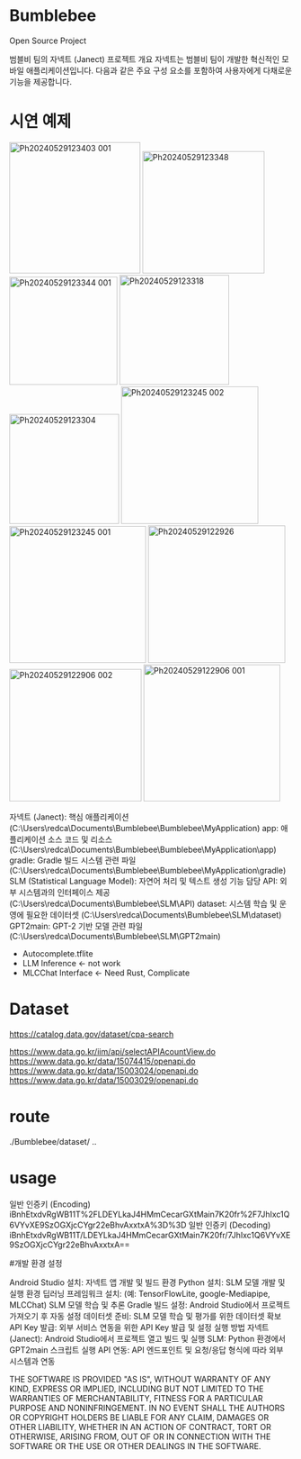 # Bumblebee
Open Source Project

범블비 팀의 자넥트 (Janect) 프로젝트
개요
자넥트는 범블비 팀이 개발한 혁신적인 모바일 애플리케이션입니다. 다음과 같은 주요 구성 요소를 포함하여 사용자에게 다채로운 기능을 제공합니다.

# 시연 예제

<img width="233" alt="Ph20240529123403 001" src="https://github.com/Heisnotanimposter/Bumblebee/assets/97718938/4c8f5168-23c9-4226-af8e-d8a09bee5aae">
<img width="217" alt="Ph20240529123348" src="https://github.com/Heisnotanimposter/Bumblebee/assets/97718938/314a2d99-531e-4271-aa52-031e86cf7006">
<img width="192" alt="Ph20240529123344 001" src="https://github.com/Heisnotanimposter/Bumblebee/assets/97718938/8d7b2d6b-2d57-40a5-a0fa-f1440df50b6a">
<img width="195" alt="Ph20240529123318" src="https://github.com/Heisnotanimposter/Bumblebee/assets/97718938/f494a781-b47b-4a08-8e59-244112dc4bb5">
<img width="195" alt="Ph20240529123304" src="https://github.com/Heisnotanimposter/Bumblebee/assets/97718938/89948236-8b17-43d5-90dd-bf6b5ba8797c">
<img width="244" alt="Ph20240529123245 002" src="https://github.com/Heisnotanimposter/Bumblebee/assets/97718938/c2c60f4c-c0f7-4a7a-b7c5-ad2fa433ecdd">
<img width="243" alt="Ph20240529123245 001" src="https://github.com/Heisnotanimposter/Bumblebee/assets/97718938/5518fa49-ee95-4bb7-bfe7-2c56694bcd09">
<img width="244" alt="Ph20240529122926" src="https://github.com/Heisnotanimposter/Bumblebee/assets/97718938/354b5db7-85cf-4c4a-b2af-79eb198b9618">
<img width="235" alt="Ph20240529122906 002" src="https://github.com/Heisnotanimposter/Bumblebee/assets/97718938/5041fbfd-97be-4f0d-8a58-be4d27530748">
<img width="243" alt="Ph20240529122906 001" src="https://github.com/Heisnotanimposter/Bumblebee/assets/97718938/019c0af6-04d5-4944-8347-b92ef9349ed5">

자넥트 (Janect): 핵심 애플리케이션 (C:\Users\redca\Documents\Bumblebee\Bumblebee\MyApplication)
app: 애플리케이션 소스 코드 및 리소스 (C:\Users\redca\Documents\Bumblebee\Bumblebee\MyApplication\app)
gradle: Gradle 빌드 시스템 관련 파일 (C:\Users\redca\Documents\Bumblebee\Bumblebee\MyApplication\gradle)
SLM (Statistical Language Model): 자연어 처리 및 텍스트 생성 기능 담당
API: 외부 시스템과의 인터페이스 제공 (C:\Users\redca\Documents\Bumblebee\SLM\API)
dataset: 시스템 학습 및 운영에 필요한 데이터셋 (C:\Users\redca\Documents\Bumblebee\SLM\dataset)
GPT2main: GPT-2 기반 모델 관련 파일 (C:\Users\redca\Documents\Bumblebee\SLM\GPT2main)
+ Autocomplete.tflite
+ LLM Inference <- not work
+ MLCChat Interface <- Need Rust, Complicate

# Dataset
https://catalog.data.gov/dataset/cpa-search

https://www.data.go.kr/iim/api/selectAPIAcountView.do <br>
https://www.data.go.kr/data/15074415/openapi.do<br>
https://www.data.go.kr/data/15003024/openapi.do<br>
https://www.data.go.kr/data/15003029/openapi.do<br>


# route
./Bumblebee/dataset/ ..

# usage

일반 인증키
(Encoding)	
iBnhEtxdvRgWB11T%2FLDEYLkaJ4HMmCecarGXtMain7K20fr%2F7JhIxc1Q6VYvXE9SzOGXjcCYgr22eBhvAxxtxA%3D%3D
일반 인증키
(Decoding)	
iBnhEtxdvRgWB11T/LDEYLkaJ4HMmCecarGXtMain7K20fr/7JhIxc1Q6VYvXE9SzOGXjcCYgr22eBhvAxxtxA==





#개발 환경 설정

Android Studio 설치: 자넥트 앱 개발 및 빌드 환경
Python 설치: SLM 모델 개발 및 실행 환경
딥러닝 프레임워크 설치: (예: TensorFlowLite, google-Mediapipe, MLCChat) SLM 모델 학습 및 추론
Gradle 빌드 설정: Android Studio에서 프로젝트 가져오기 후 자동 설정
데이터셋 준비: SLM 모델 학습 및 평가를 위한 데이터셋 확보
API Key 발급: 외부 서비스 연동을 위한 API Key 발급 및 설정
실행 방법
자넥트 (Janect): Android Studio에서 프로젝트 열고 빌드 및 실행
SLM: Python 환경에서 GPT2main 스크립트 실행
API 연동: API 엔드포인트 및 요청/응답 형식에 따라 외부 시스템과 연동


THE SOFTWARE IS PROVIDED "AS IS", WITHOUT WARRANTY OF ANY KIND, EXPRESS OR
IMPLIED, INCLUDING BUT NOT LIMITED TO THE WARRANTIES OF MERCHANTABILITY,
FITNESS FOR A PARTICULAR PURPOSE AND NONINFRINGEMENT. IN NO EVENT SHALL THE
AUTHORS OR COPYRIGHT HOLDERS BE LIABLE FOR ANY CLAIM, DAMAGES OR OTHER
LIABILITY, WHETHER IN AN ACTION OF CONTRACT, TORT OR OTHERWISE, ARISING FROM,
OUT OF OR IN CONNECTION WITH THE SOFTWARE OR THE USE OR OTHER DEALINGS IN THE
SOFTWARE.
